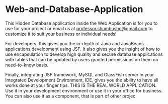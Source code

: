 # Web-and-Database-Application
This Hidden Database application inside the Web Application is for you to use for your project or email us at professor.shumbusho@gmail.com to customize it to suit your business or individual needs! 

For developers, this gives you the in-depth of Java and JavaBeans applications development using JSF. It also gives you the insight of how to use encapsulation to develop high quality and secure database applications with tables that can be updated by users granted permissions on them on need-to-know basis. 

Finally, integrating JSF framework, MySQL and GlassFish server in your Integrated Development Environment, IDE, gives you the ability to have all works done at your finger tips. THIS IS THE REAL WORLD APPLICATION. Use it in your development environment or use it in your office for business. You can also use it as a component, that is part of other projec
